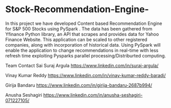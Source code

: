 # Stock-Recommendation-Engine-
In this project we have developed Content based Recommendation Engine for S&amp;P 500 Stocks using PySpark . The data has been gathered from Yfinance Python library, an API that scrapes and provides data for Yahoo Finance Website. This application can be scaled to other registered companies, along with incorporation of historical data. Using PySpark will enable the application to change recommendations in real-time with less refresh time exploiting Pysparks parallel processing/Distriburted computing.

Team Contact
Sai Suraj Argula https://www.linkedin.com/in/suraj-argula/

Vinay Kumar Reddy https://www.linkedin.com/in/vinay-kumar-reddy-baradi/

Girija Bandaru https://www.linkedin.com/in/girija-bandaru-2687b994/

Anusha Seshagiri https://www.linkedin.com/in/anusha-seshagiri-071227105/

